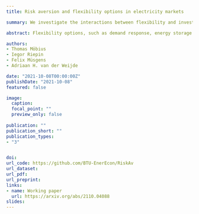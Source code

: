 ```yaml
---
title: Risk aversion and flexibility options in electricity markets

summary: We investigate the interactions between flexibility and investment risk in electricity markets

abstract: Flexibility options, such as demand response, energy storage and interconnection, have the potential to reduce variation in electricity prices between different future scenarios, therefore reducing investment risk. Moreover, investment in flexibility options can lower the need for generation capacity. However, there are complex interactions between different flexibility options. In this paper, we investigate the interactions between flexibility and investment risk in electricity markets. In particular, we focus on investment strategies of risk-averse decision-makers. We employ a large-scale stochastic transmission and generation expansion model of the European electricity system. Using this model, we first investigate the effect of risk aversion on the investment decisions. We find that the interplay of parameters leads to (i) more investment in a less emission-intensive energy system if planners are risk averse (hedging against CO<sub>2</sub> price uncertainty), (ii) constant total installed capacity, regardless of the level of risk aversion (planners do not hedge against demand and RES deployment uncertainties). Second, we examine the individual effects of three flexibility elements on optimal investment levels under different levels of risk aversion, i.e., demand response, investment in additional interconnection capacity and investment in additional energy storage. We show that flexible technologies have a higher value for risk-averse decision-makers, although the effects are nonlinear. Finally, we investigate the interactions between the flexibility elements. We find that risk-averse decision-makers show a strong preference for transmission grid expansion once flexibility is available at low cost levels. 

authors:
- Thomas Möbius
- Iegor Riepin
- Felix Müsgens 
- Adriaan H. van der Weijde

date: "2021-10-08T00:00:00Z"
publishDate: "2021-10-08"
featured: false

image:
  caption:
  focal_point: ""
  preview_only: false
  
publication: ""
publication_short: ""
publication_types:
- "3"


doi:
url_code: https://github.com/BTU-EnerEcon/RiskAv
url_dataset:
url_pdf: 
url_preprint:
links:
- name: Working paper 
  url: https://arxiv.org/abs/2110.04088
slides:
---
```



